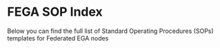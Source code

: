 # FEGA SOP Index
Below you can find the full list of Standard Operating Procedures (SOPs) templates for Federated EGA nodes
